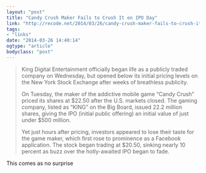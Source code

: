 ```yaml
---
layout: "post"
title: "Candy Crush Maker Fails to Crush It on IPO Day"
link: "http://recode.net/2014/03/26/candy-crush-maker-fails-to-crush-it-on-ipo-day/"
tags: 
- "links"
date: "2014-03-26 14:40:14"
ogtype: "article"
bodyclass: "post"
---
```


> King Digital Entertainment officially began life as a publicly traded company on Wednesday, but opened below its initial pricing levels on the New York Stock Exchange after weeks of breathless publicity.
> 
> On Tuesday, the maker of the addictive mobile game “Candy Crush” priced its shares at $22.50 after the U.S. markets closed. The gaming company, listed as “KING” on the Big Board, issued 22.2 million shares, giving the IPO (initial public offering) an initial value of just under $500 million.
> 
> Yet just hours after pricing, investors appeared to lose their taste for the game maker, which first rose to prominence as a Facebook application. The stock began trading at $20.50, sinking nearly 10 percent as buzz over the hotly-awaited IPO began to fade.

This comes as no surprise